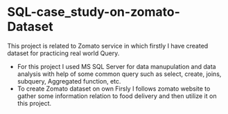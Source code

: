 # SQL-case_study-on-zomato-Dataset
This project is related to Zomato service in which firstly I have created dataset for practicing real world Query.

- For this project I used MS SQL Server for data manupulation and data analysis with help of some common query such as select, create, joins, subquery, Aggregated function, etc.
- To create Zomato dataset on own Firsly I follows zomato website to gather some information relation to food delivery and then utilize it on this project.


